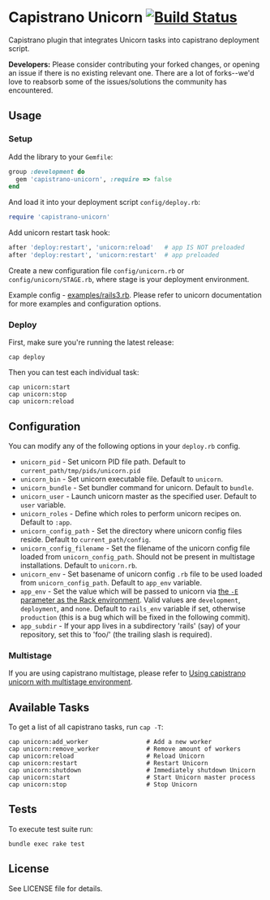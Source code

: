 # Capistrano Unicorn [![Build Status](https://travis-ci.org/sosedoff/capistrano-unicorn.png?branch=master)](https://travis-ci.org/sosedoff/capistrano-unicorn)

Capistrano plugin that integrates Unicorn tasks into capistrano deployment script.

**Developers:** Please consider contributing your forked changes, or opening an issue if there is no existing relevant one.
There are a lot of forks--we'd love to reabsorb some of the issues/solutions the community has encountered.

## Usage

### Setup

Add the library to your `Gemfile`:

```ruby
group :development do
  gem 'capistrano-unicorn', :require => false
end
```

And load it into your deployment script `config/deploy.rb`:

```ruby
require 'capistrano-unicorn'
```

Add unicorn restart task hook:

```ruby
after 'deploy:restart', 'unicorn:reload'   # app IS NOT preloaded
after 'deploy:restart', 'unicorn:restart'  # app preloaded
```

Create a new configuration file `config/unicorn.rb` or `config/unicorn/STAGE.rb`, where stage is your deployment environment.

Example config - [examples/rails3.rb](https://github.com/sosedoff/capistrano-unicorn/blob/master/examples/rails3.rb). Please refer to unicorn documentation for more examples and configuration options.

### Deploy

First, make sure you're running the latest release:

```
cap deploy
```

Then you can test each individual task:

```
cap unicorn:start
cap unicorn:stop
cap unicorn:reload
```

## Configuration

You can modify any of the following options in your `deploy.rb` config.

- `unicorn_pid`             - Set unicorn PID file path. Default to `current_path/tmp/pids/unicorn.pid`
- `unicorn_bin`             - Set unicorn executable file. Default to `unicorn`.
- `unicorn_bundle`          - Set bundler command for unicorn. Default to `bundle`.
- `unicorn_user`            - Launch unicorn master as the specified user. Default to `user` variable.
- `unicorn_roles`           - Define which roles to perform unicorn recipes on. Default to `:app`.
- `unicorn_config_path`     - Set the directory where unicorn config files reside. Default to `current_path/config`.
- `unicorn_config_filename` - Set the filename of the unicorn config file loaded from `unicorn_config_path`. Should not be present in multistage installations. Default to `unicorn.rb`.
- `unicorn_env`             - Set basename of unicorn config `.rb` file to be used loaded from `unicorn_config_path`. Default to `app_env` variable.
- `app_env`                 - Set the value which will be passed to unicorn via [the `-E` parameter as the Rack environment](http://unicorn.bogomips.org/unicorn_1.html). Valid values are `development`, `deployment`, and `none`. Default to `rails_env` variable if set, otherwise `production` (this is a bug which will be fixed in the following commit).
- `app_subdir`              - If your app lives in a subdirectory 'rails' (say) of your repository, set this to 'foo/' (the trailing slash is required).

### Multistage

If you are using capistrano multistage, please refer to [Using capistrano unicorn with multistage environment](https://github.com/sosedoff/capistrano-unicorn/wiki/Using-capistrano-unicorn-with-multistage-environment).

## Available Tasks

To get a list of all capistrano tasks, run `cap -T`:

```
cap unicorn:add_worker                # Add a new worker
cap unicorn:remove_worker             # Remove amount of workers
cap unicorn:reload                    # Reload Unicorn
cap unicorn:restart                   # Restart Unicorn
cap unicorn:shutdown                  # Immediately shutdown Unicorn
cap unicorn:start                     # Start Unicorn master process
cap unicorn:stop                      # Stop Unicorn
```

## Tests

To execute test suite run:

```
bundle exec rake test
```

## License

See LICENSE file for details.
